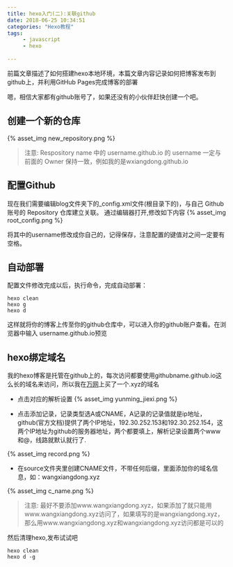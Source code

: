 ```yaml
---
title: hexo入门(二):关联github
date: 2018-06-25 10:34:51
categories: "Hexo教程" 
tags: 
     - javascript
     - hexo
     
---
```


前篇文章描述了如何搭建hexo本地环境，本篇文章内容记录如何把博客发布到github上，并利用GitHub Pages完成博客的部署

<!-- more -->

嗯，相信大家都有github账号了，如果还没有的小伙伴赶快创建一个吧。

## 创建一个新的仓库

{% asset_img new_repository.png %}

> 注意: Respository name 中的 username.github.io 的 username 一定与前面的 Owner 保持一致，例如我的是wxiangdong.github.io

## 配置Github

现在我们需要编辑blog文件夹下的_config.xml文件(根目录下的)，与自己 Github 账号的 Repository 仓库建立关联。
通过编辑器打开,修改如下内容
{% asset_img root_config.png %}

将其中的username修改成你自己的，记得保存，注意配置的键值对之间一定要有空格。

## 自动部署

配置文件修改完成以后，执行命令，完成自动部署：
```
hexo clean
hexo g
hexo d
```
这样就将你的博客上传至你的github仓库中，可以进入你的github账户查看。在浏览器中输入 username.github.io预览

## hexo绑定域名

我的hexo博客是托管在github上的，每次访问都要使用githubname.github.io这么长的域名来访问，所以我在[万网][1]上买了一个.xyz的域名

- 点击对应的解析设置
{% asset_img yunming_jiexi.png %}

- 点击添加记录，记录类型选A或CNAME，A记录的记录值就是ip地址，github(官方文档)提供了两个IP地址，192.30.252.153和192.30.252.154，这两个IP地址为github的服务器地址，两个都要填上，解析记录设置两个www和@，线路就默认就行了.

{% asset_img record.png %}
- 在source文件夹里创建CNAME文件，不带任何后缀，里面添加你的域名信息，如：wangxiangdong.xyz

{% asset_img c_name.png %}
> 注意: 最好不要添加www.wangxiangdong.xyz，如果添加了就只能用www.wangxiangdong.xyz访问了，如果填写的是wangxiangdong.xyz，那么用www.wangxiangdong.xyz和wangxiangdong.xyz访问都是可以的

然后清理hexo,发布试试吧
```
hexo clean
hexo d -g
```


[1]: https://wanwang.aliyun.com/